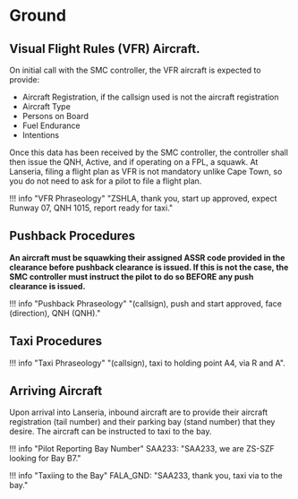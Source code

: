 # Ground

## Visual Flight Rules (VFR) Aircraft.
On initial call with the SMC controller, the VFR aircraft is expected to provide:

* Aircraft Registration, if the callsign used is not the aircraft registration
* Aircraft Type
* Persons on Board
* Fuel Endurance
* Intentions

Once this data has been received by the SMC controller, the controller shall then issue the QNH, Active, and if operating on a FPL, a squawk.
At Lanseria, filing a flight plan as VFR is not mandatory unlike Cape Town, so you do not need to ask for a pilot to file a flight plan.

!!! info "VFR Phraseology"
    "ZSHLA, thank you, start up approved, expect Runway 07, QNH 1015, report ready for taxi."


## Pushback Procedures

**An aircraft must be squawking their assigned ASSR code provided in the clearance before pushback clearance is issued. If this is not the case, the SMC controller must instruct the pilot to do so BEFORE any push clearance is issued.**

!!! info "Pushback Phraseology"
    "(callsign), push and start approved, face (direction), QNH (QNH)."

## Taxi Procedures

!!! info "Taxi Phraseology"
    "(callsign), taxi to holding point A4, via R and A".

## Arriving Aircraft
Upon arrival into Lanseria, inbound aircraft are to provide their aircraft registration (tail number) and their parking bay (stand number) that they desire. The aircraft can be instructed to taxi to the bay.

!!! info "Pilot Reporting Bay Number"
    SAA233: "SAA233, we are ZS-SZF looking for Bay B7."

!!! info "Taxiing to the Bay"
    FALA_GND: "SAA233, thank you, taxi via to the bay."
